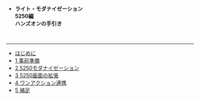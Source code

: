 <!-- docs/_sidebar.md -->

* <b>ライト・モダナイゼーション<br>5250編<br>ハンズオンの手引き</b>

<br>

---

* [はじめに](/)
* [1 事前準備](/1_事前準備.md)
* [2 5250モダナイゼーション](/2_5250モダナイゼーション.md)
* [3 5250画面の拡張](/3_5250画面の拡張.md)
* [4 ワンアクション連携](/4_ワンアクション連携.md)
* [5 補足](/5_補足.md)
